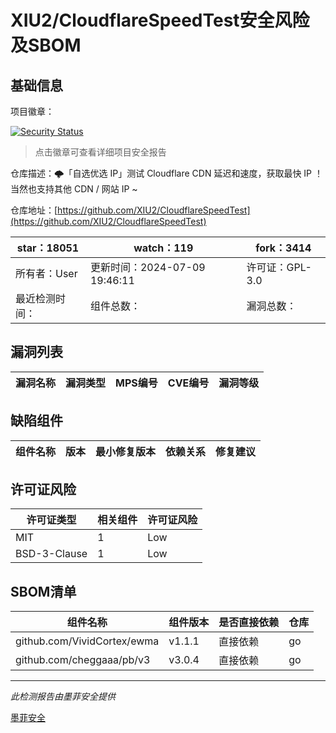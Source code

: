 # XIU2/CloudflareSpeedTest安全风险及SBOM

## 基础信息

项目徽章：

[![Security Status](https://www.murphysec.com/platform3/v31/badge/1812553317059969024.svg)](https://www.murphysec.com/console/report/1691512456533008384/1812553317059969024)

> 点击徽章可查看详细项目安全报告

仓库描述：🌩「自选优选 IP」测试 Cloudflare CDN 延迟和速度，获取最快 IP ！当然也支持其他 CDN / 网站 IP ~

仓库地址：[https://github.com/XIU2/CloudflareSpeedTest](https://github.com/XIU2/CloudflareSpeedTest)

| star：18051 | watch：119 | fork：3414 |
| ----------- | -------------- | ------------ |
| 所有者：User | 更新时间：2024-07-09 19:46:11 | 许可证：GPL-3.0 |
| 最近检测时间： | 组件总数： | 漏洞总数： |




## 漏洞列表

| 漏洞名称 | 漏洞类型 | MPS编号 | CVE编号 | 漏洞等级 |
| ------- | ------ | ------- | ------ | ----- |





## 缺陷组件

| 组件名称 | 版本 | 最小修复版本 | 依赖关系 | 修复建议 |
| -------- | ---- | ------------ | -------- | -------- |





## 许可证风险

| 许可证类型 | 相关组件 | 许可证风险 |
| ---------- | -------- | ---------- |
|MIT|1|Low|
|BSD-3-Clause|1|Low|




## SBOM清单

| 组件名称 | 组件版本 | 是否直接依赖 | 仓库 |
| -------- | -------- | ------------ | ---- |
|github.com/VividCortex/ewma|v1.1.1|直接依赖|go|
|github.com/cheggaaa/pb/v3|v3.0.4|直接依赖|go|


------

*此检测报告由墨菲安全提供*

[墨菲安全](www.murphysec.com)